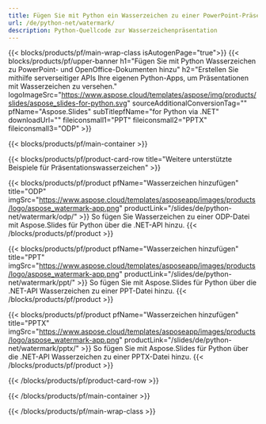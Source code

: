 ```yaml
---
title: Fügen Sie mit Python ein Wasserzeichen zu einer PowerPoint-Präsentation hinzu
url: /de/python-net/watermark/
description: Python-Quellcode zur Wasserzeichenpräsentation
---
```


{{< blocks/products/pf/main-wrap-class isAutogenPage="true">}}
{{< blocks/products/pf/upper-banner h1="Fügen Sie mit Python Wasserzeichen zu PowerPoint- und OpenOffice-Dokumenten hinzu" h2="Erstellen Sie mithilfe serverseitiger APIs Ihre eigenen Python-Apps, um Präsentationen mit Wasserzeichen zu versehen." logoImageSrc="https://www.aspose.cloud/templates/aspose/img/products/slides/aspose_slides-for-python.svg" sourceAdditionalConversionTag="" pfName="Aspose.Slides" subTitlepfName="for Python via .NET" downloadUrl="" fileiconsmall1="PPT" fileiconsmall2="PPTX" fileiconsmall3="ODP" >}}

{{< blocks/products/pf/main-container >}}

{{< blocks/products/pf/product-card-row title="Weitere unterstützte Beispiele für Präsentationswasserzeichen" >}}

{{< blocks/products/pf/product pfName="Wasserzeichen hinzufügen" title="ODP" imgSrc="https://www.aspose.cloud/templates/asposeapp/images/products/logo/aspose_watermark-app.png" productLink="/slides/de/python-net/watermark/odp/" >}}
So fügen Sie Wasserzeichen zu einer ODP-Datei mit Aspose.Slides für Python über die .NET-API hinzu.
{{< /blocks/products/pf/product >}}

{{< blocks/products/pf/product pfName="Wasserzeichen hinzufügen" title="PPT" imgSrc="https://www.aspose.cloud/templates/asposeapp/images/products/logo/aspose_watermark-app.png" productLink="/slides/de/python-net/watermark/ppt/" >}}
So fügen Sie mit Aspose.Slides für Python über die .NET-API Wasserzeichen zu einer PPT-Datei hinzu.
{{< /blocks/products/pf/product >}}

{{< blocks/products/pf/product pfName="Wasserzeichen hinzufügen" title="PPTX" imgSrc="https://www.aspose.cloud/templates/asposeapp/images/products/logo/aspose_watermark-app.png" productLink="/slides/de/python-net/watermark/pptx/" >}}
So fügen Sie mit Aspose.Slides für Python über die .NET-API Wasserzeichen zu einer PPTX-Datei hinzu.
{{< /blocks/products/pf/product >}}



{{< /blocks/products/pf/product-card-row >}}

{{< /blocks/products/pf/main-container >}}
    
{{< /blocks/products/pf/main-wrap-class >}}